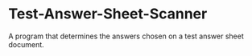# Test-Answer-Sheet-Scanner
A program that determines the answers chosen on a test answer sheet document.
